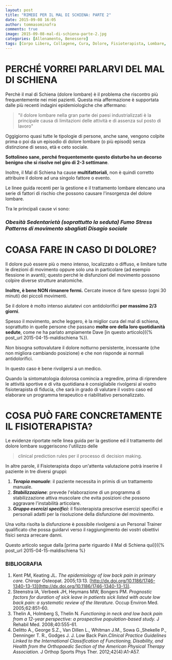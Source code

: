 ```yaml
---
layout: post
title: "RIMEDI PER IL MAL DI SCHIENA: PARTE 2"
date: 2015-09-08 16:05
author: tommasominafra
comments: true
image: 2015-09-08-mal-di-schiena-parte-2.jpg
categories: [Allenamento, Benessere]
tags: [Corpo Libero, Collagene, Cura, Dolore, Fisioterapista, Lombare, Mal di Schiena, Schiena]
---
```


PERCHÉ VORREI PARLARVI DEL MAL DI SCHIENA
=========================================

Perchè il mal di Schiena (dolore lombare) è il problema che riscontro più frequentemente nei miei pazienti. Questa mia affermazione è supportata dalle più recenti indagini epidemiologiche che affermano:

> "il dolore lombare nella gran parte dei paesi industrializzati è la principale causa di limitazioni delle attività e di assenza sul posto di lavoro"

Oggigiorno quasi tutte le tipologie di persone, anche sane, vengono colpite prima o poi da un episodio di dolore lombare (o più episodi) senza distinzione di sesso, età e ceto sociale.

**Sottolineo sane, perché frequentemente questo disturbo ha un decorso benigno che si risolve nel giro di 2-3 settimane**.

Inoltre, il Mal di Schiena ha cause **multifattoriali**, non è quindi corretto attribuire il dolore ad una singolo fattore o evento.

Le linee guida recenti per la gestione e il trattamento lombare elencano una serie di fattori di rischio che possono causare l'insorgenza del dolore lombare.

Tra le principali cause vi sono:

### _Obesità Sedentarietà (soprattutto la seduta) Fumo Stress Patterns di movimento sbagliati Disagio sociale_

COASA FARE IN CASO DI DOLORE?
=============================

Il dolore può essere più o meno intenso, localizzato o diffuso, e limitare tutte le direzioni di movimento oppure solo una in particolare (ad esempio flessione in avanti); questo perché le disfunzioni del movimento possono colpire diverse strutture anatomiche.

**Inoltre, è bene NON rimanere fermi.** Cercate invece di fare spesso (ogni 30 minuti) dei piccoli movimenti.

Se il dolore è molto intenso aiutatevi con antidolorifici **per massimo 2/3 giorni**.

Spesso il movimento, anche leggero, è la miglior cura del mal di schiena, soprattutto in quelle persone che passano **molte ore della loro quotidianità sedute**, come ne ha parlato ampiamente Dave [in questo articolo]({% post_url 2015-04-15-maldischiena %}).

Non bisogna sottovalutare il dolore notturno persistente, incessante (che non migliora cambiando posizione) e che non risponde ai normali antidolorifici.

In questo caso è bene rivolgersi a un medico.

Quando la sintomatologia dolorosa comincia a regredire, prima di riprendere le attività sportive e di vita quotidiana è consigliabile rivolgersi al vostro fisioterapista di fiducia, che sarà in grado di valutare il vostro caso ed elaborare un programma terapeutico e riabilitativo personalizzato.

COSA PUÒ FARE CONCRETAMENTE IL FISIOTERAPISTA?
===============================================

Le evidenze riportate nelle linea guida per la gestione ed il trattamento del dolore lombare suggeriscono l'utilizzo delle

> clinical prediction rules per il processo di decision making.

In altre parole, il Fisioterapista dopo un'attenta valutazione potrà inserire il paziente in tre diversi gruppi:

1.	_**Terapia manuale**_: il paziente necessita in primis di un trattamento manuale.
2.	_**Stabilizzazione**_: prevede l'elaborazione di un programma di stabilizzazione attiva muscolare che evita posizioni che possono aggravare l'instabilità articolare.
3.	_**Gruppo esercizi specifici:**_ il fisioterapista prescrive esercizi specifici e personali adatti per la risoluzione della disfunzione del movimento.

Una volta risolta la disfunzione è possibile rivolgersi a un Personal Trainer qualificato che possa guidarvi verso il raggiungimento dei vostri obiettivi fisici senza arrecare danni.

Questo articolo segue dalla [prima parte riguardo il Mal di Schiena qui)]({% post_url 2015-04-15-maldischiena %}

### BIBLIOGRAFIA

1.	Kent PM, Keating JL. _The epidemiology of low back pain in primary care._ Chiropr Osteopat. 2005;13:13. [http://dx.doi.org/10.1186/1746-1340-13-13](http://dx.doi.org/10.1186/1746-1340-13-13).
2.	Steenstra IA, Verbeek JH, Heymans MW, Bongers PM. _Prognostic factors for duration of sick_ _leave in patients sick listed with acute low back pain: a systematic review of the literature._ Occup Environ Med. 2005;62:851-60.
3.	Thelin A, Holmberg S, Thelin N. _Functioning in neck and low back pain from a 12-year_ _perspective: a prospective population-based study._ J Rehabil Med. 2008;40:555-61.
4.	Delitto A., George S.Z., Van Dillen L., Whitman J.M., Sowa G.,Shekelle P., Denninger T. R., Godges J. J. Low Back Pain._Clinical Practice Guidelines Linked to the International Classification_ _of Functioning, Disability, and Health from the Orthopaedic Section of the American Physical_ _Therapy Association._ J Orthop Sports Phys Ther. 2012;42(4):A1-A57.